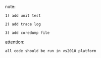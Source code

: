 
note:

	1) add unit test

	2) add trace log

	3) add coredump file


attention:

	all code should be run in vs2010 platform

